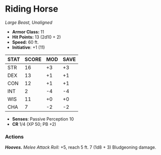 # Riding Horse

*Large Beast, Unaligned*

- **Armor Class:** 11
- **Hit Points:** 13 (2d10 + 2)
- **Speed:** 60 ft.
- **Initiative**: +1 (11)

|STAT|SCORE|MOD|SAVE|
| --- | --- | --- | ---- |
| STR | 16 | +3 | +3 |
| DEX | 13 | +1 | +1 |
| CON | 12 | +1 | +1 |
| INT | 2 | -4 | -4 |
| WIS | 11 | +0 | +0 |
| CHA | 7 | -2 | -2 |

- **Senses**: Passive Perception 10
- **CR** 1/4 (XP 50; PB +2)

### Actions

***Hooves.*** *Melee Attack Roll:* +5, reach 5 ft. 7 (1d8 + 3) Bludgeoning damage.
